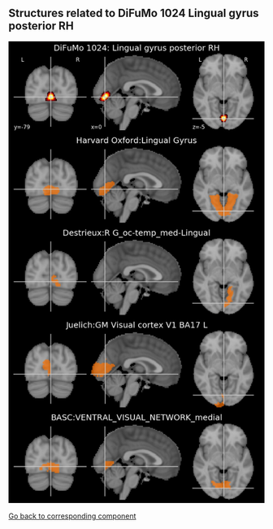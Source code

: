 


## Structures related to DiFuMo 1024 Lingual gyrus posterior RH

![117](117.jpg "Structures related to DiFuMo 1024 Lingual gyrus posterior RH")

[Go back to corresponding component](https://parietal-inria.github.io/DiFuMo/1024/html/117.html)